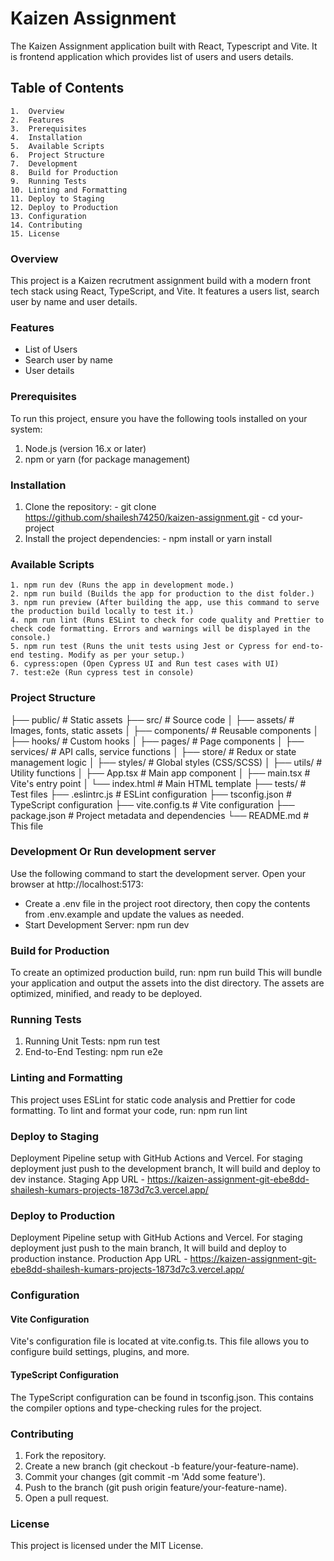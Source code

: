 # Kaizen Assignment
The Kaizen Assignment application built with React, Typescript and Vite. It is frontend application which provides list of users and users details.

## Table of Contents
    1.  Overview  
    2.  Features  
    3.  Prerequisites  
    4.  Installation
    5.  Available Scripts  
    6.  Project Structure
    7.  Development
    8.  Build for Production  
    9.  Running Tests
    10. Linting and Formatting
    11. Deploy to Staging
    12. Deploy to Production
    13. Configuration
    14. Contributing
    15. License

### Overview
This project is a Kaizen recrutment assignment build with a modern front tech stack using React, TypeScript, and Vite. It features a users list, search user by name and user details.

### Features
- List of Users
- Search user by name
- User details

### Prerequisites
To run this project, ensure you have the following tools installed on your system:
  1. Node.js (version 16.x or later) 
  2. npm or yarn (for package management)  

### Installation
  1. Clone the repository:
    - git clone https://github.com/shailesh74250/kaizen-assignment.git
    - cd your-project
  2. Install the project dependencies:
    - npm install or yarn install

### Available Scripts  
    1. npm run dev (Runs the app in development mode.)
    2. npm run build (Builds the app for production to the dist folder.)    
    3. npm run preview (After building the app, use this command to serve the production build locally to test it.)
    4. npm run lint (Runs ESLint to check for code quality and Prettier to check code formatting. Errors and warnings will be displayed in the console.) 
    5. npm run test (Runs the unit tests using Jest or Cypress for end-to-end testing. Modify as per your setup.)
    6. cypress:open (Open Cypress UI and Run test cases with UI)
    7. test:e2e (Run cypress test in console)


### Project Structure
├── public/               # Static assets
├── src/                  # Source code
│   ├── assets/           # Images, fonts, static assets
│   ├── components/       # Reusable components
│   ├── hooks/            # Custom hooks
│   ├── pages/            # Page components
│   ├── services/         # API calls, service functions
│   ├── store/            # Redux or state management logic
│   ├── styles/           # Global styles (CSS/SCSS)
│   ├── utils/            # Utility functions
│   ├── App.tsx           # Main app component
│   ├── main.tsx          # Vite's entry point
│   └── index.html        # Main HTML template
├── tests/                # Test files
├── .eslintrc.js          # ESLint configuration
├── tsconfig.json         # TypeScript configuration
├── vite.config.ts        # Vite configuration
├── package.json          # Project metadata and dependencies
└── README.md             # This file


### Development Or Run development server
Use the following command to start the development server. Open your browser at http://localhost:5173:
- Create a .env file in the project root directory, then copy the contents from .env.example and update the values as needed.
- Start Development Server: npm run dev

### Build for Production
To create an optimized production build, run: npm run build
This will bundle your application and output the assets into the dist directory. The assets are optimized, minified, and ready to be deployed.

### Running Tests
1. Running Unit Tests: npm run test
2. End-to-End Testing: npm run e2e

### Linting and Formatting
This project uses ESLint for static code analysis and Prettier for code formatting.
To lint and format your code, run: npm run lint

### Deploy to Staging
Deployment Pipeline setup with GitHub Actions and Vercel. 
For staging deployment just push to the development branch, It will build and deploy to dev instance.
Staging App URL - https://kaizen-assignment-git-ebe8dd-shailesh-kumars-projects-1873d7c3.vercel.app/ 

### Deploy to Production
Deployment Pipeline setup with GitHub Actions and Vercel. 
For staging deployment just push to the main branch, It will build and deploy to production instance.
Production App URL - https://kaizen-assignment-git-ebe8dd-shailesh-kumars-projects-1873d7c3.vercel.app/ 

### Configuration
#### Vite Configuration
Vite's configuration file is located at vite.config.ts. This file allows you to configure build settings, plugins, and more.

#### TypeScript Configuration
The TypeScript configuration can be found in tsconfig.json. This contains the compiler options and type-checking rules for the project.


### Contributing
1. Fork the repository.
2. Create a new branch (git checkout -b feature/your-feature-name).
3. Commit your changes (git commit -m 'Add some feature').
4. Push to the branch (git push origin feature/your-feature-name).
5. Open a pull request.

### License
This project is licensed under the MIT License.